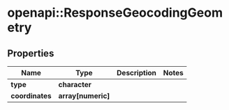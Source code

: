 # openapi::ResponseGeocodingGeometry

## Properties
Name | Type | Description | Notes
------------ | ------------- | ------------- | -------------
**type** | **character** |  | 
**coordinates** | **array[numeric]** |  | 


